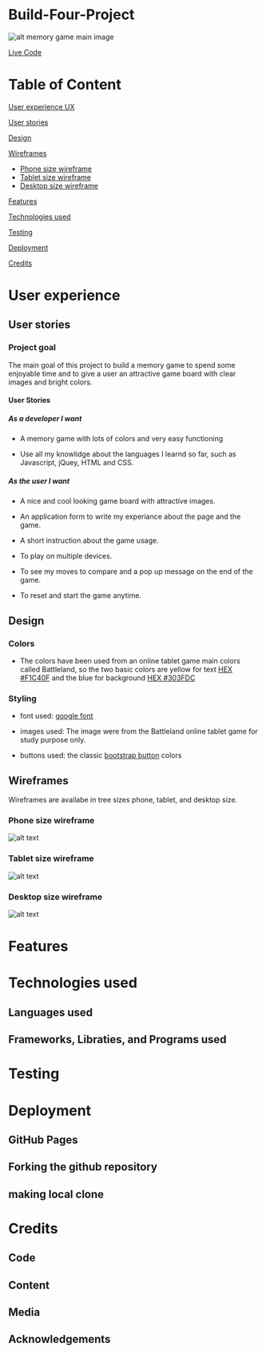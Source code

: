 # Build-Four-Project

![alt memory game main image](assets/images/readme.png)

[Live Code](https://78istvan.github.io/Build-Four-Project/)

# Table of Content

 [User experience UX](#user-experience)

  [User stories](#user-stories)

  [Design](#design)
 
 [Wireframes](#wireframes)

 - [Phone size wireframe](#phone-size-wireframe)
 - [Tablet size wireframe](#tablet-size-wireframe)
 - [Desktop size wireframe](#desktop-size-wireframe)

[Features](#features)

[Technologies used](#technologies-used)

[Testing](#testing)

[Deployment](#deployment)

[Credits](#credits)


# User experience
 
 ## User stories

 ### Project goal

   The main goal of this project to build a memory game to spend some enjoyable 
   time and to give a user an attractive game board with clear images and bright colors.

 #### User Stories

 ##### As a developer I want

- A memory game with lots of colors and very easy functioning

- Use all my knowlidge about the languages I learnd so far, such as Javascript, jQuey, HTML and CSS.



##### As the user I want

- A nice and cool looking game board with attractive images.

- An application form to write my experiance about the page and the game.

- A short instruction about the game usage.

- To play on multiple devices.

- To see my moves to compare and a pop up message on the end of the game.

- To reset and start the game anytime.

 

 ## Design

 ### Colors

 - The colors have been used from an online tablet game main colors called Battleland, so the two basic colors
 are yellow for text [HEX #F1C40F](https://www.google.com/search?q=%23F1C40F&rlz=1C1GCEA_enIE925IE925&oq=%23F1C40F&aqs=chrome..69i57j0i30l9.3173j0j4&sourceid=chrome&ie=UTF-8) 
 and the blue for background [HEX #303FDC](https://www.google.com/search?q=%23303FDC&rlz=1C1GCEA_enIE925IE925&oq=%23303FDC&aqs=chrome..69i57.4893j0j9&sourceid=chrome&ie=UTF-8) 

 ### Styling 

 - font used: [google font](https://fonts.google.com/specimen/Fira+Sans)

 - images used: The image were from the Battleland online tablet game for study purpose only.
    
 - buttons used: the classic [bootstrap button](https://getbootstrap.com/docs/5.0/components/buttons/) colors

## Wireframes


Wireframes are availabe in tree sizes phone, tablet, and desktop size.
### Phone size wireframe
![alt text](assets/images/memory-phone-1.jpg)

### Tablet size wireframe

![alt text](assets/images/memory-tablet-1.jpg)

### Desktop size wireframe

![alt text](assets/images/memory-laptop-1.jpg)

# Features

# Technologies used

## Languages used
## Frameworks, Libraties, and Programs used

# Testing

# Deployment 

## GitHub Pages

## Forking the github repository

## making local clone

# Credits

## Code

## Content

## Media

## Acknowledgements